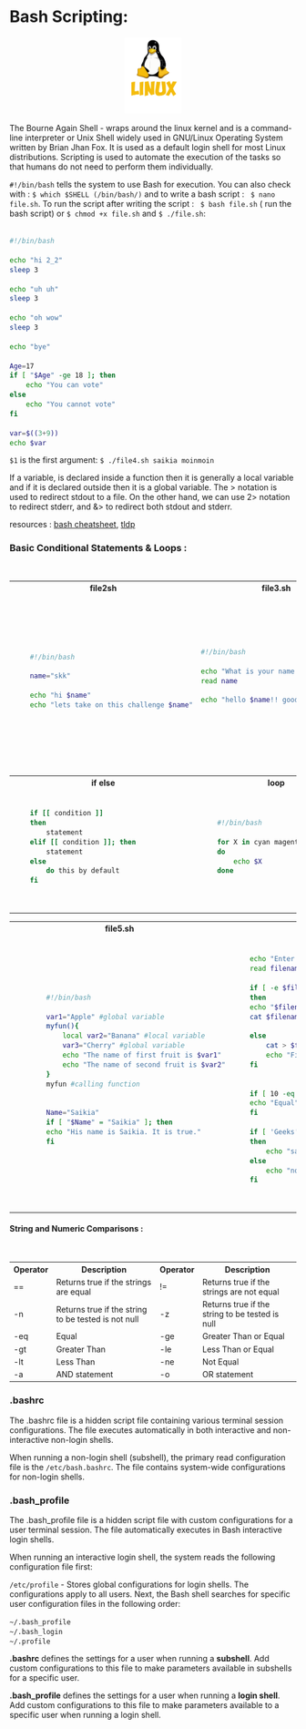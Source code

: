 # Bash Scripting:

<center><img src="../img/tux.png" width=20%></center>

The Bourne Again Shell - wraps around the linux kernel and is a command-line interpreter or Unix Shell widely used in GNU/Linux Operating System written by Brian Jhan Fox. It is used as a default login shell for most Linux distributions. Scripting is used to automate the execution of the tasks so that humans do not need to perform them individually.

`#!/bin/bash` tells the system to use Bash for execution. You can also check with : `$ which $SHELL (/bin/bash/)` and to write a bash script : ` $ nano file.sh`. To run the script after writing the script : ` $ bash file.sh` ( run the bash script) or  `$ chmod +x file.sh` and  `$ ./file.sh`:
 
```bash

#!/bin/bash

echo "hi 2_2"
sleep 3

echo "uh uh"
sleep 3

echo "oh wow"
sleep 3

echo "bye"
     
Age=17
if [ "$Age" -ge 18 ]; then
    echo "You can vote"
else
    echo "You cannot vote"    
fi

var=$((3+9))
echo $var

```


<table style="width:100%" >

<tr>
<th>file2sh</th>
<th>file3.sh</th>
<th>file4.sh<br /></th>
</tr>

<tr>
<td>

```bash

    #!/bin/bash

    name="skk"

    echo "hi $name"
    echo "lets take on this challenge $name"

```
<br /></td>
<td>


```bash
#!/bin/bash

echo "What is your name ?"
read name

echo "hello $name!! good to see you."

```
<br /></td>


<td>


```bash
#!/bin/bash

name=$1
compliment=$2

user=$(whoami)
date2=$(date)
whereami=$(pwd)

echo "hello $name!! good to see you."
echo "message foor you: $compliment."

sleep 2

echo "You are currently logged in as $user and you are in the $whereami. Today: $date2"

```
<br /></td>
`$1` is the first argument: `$ ./file4.sh saikia moinmoin`


If a variable, is declared inside a function then it is generally a local variable and if it is declared outside then it is a global variable. The > notation is used to redirect stdout to a file. On the other hand, we can use  2> notation to redirect stderr, and &>  to redirect both stdout and stderr. 

resources : [bash cheatsheet](https://devhints.io/bash), [tldp](https://tldp.org/LDP/abs/html/)

### Basic Conditional Statements & Loops :

<tr>
<th>if else</th>
<th>loop</th><br /></th>
</tr>

<tr>
<td>

```bash

    if [[ condition ]]
    then
        statement
    elif [[ condition ]]; then
        statement 
    else
        do this by default
    fi

```

<br /></td>

<td>

```bash

    #!/bin/bash

    for X in cyan magenta yellow  
    do
        echo $X
    done

```

<br /></td>

</tr>
</table>


<table style="width:100%" >

<tr>
<th>file5.sh</th>
<th>file6.sh</th>
<th>file7.sh<br /></th>
</tr>

<tr>
<td>

```bash

        #!/bin/bash

        var1="Apple" #global variable
        myfun(){
            local var2="Banana" #local variable
            var3="Cherry" #global variable
            echo "The name of first fruit is $var1"
            echo "The name of second fruit is $var2"
        }
        myfun #calling function


        Name="Saikia"
        if [ "$Name" = "Saikia" ]; then
        echo "His name is Saikia. It is true."
        fi

```
<br /></td>
<td>

```bash

    echo "Enter filename"
    read filename

    if [ -e $filename ]
    then
    echo "$filename is exits on the directory"
    cat $filename

    else
        cat > $filename
        echo "File created"
    fi


    if [ 10 -eq 10 ];then
    echo "Equal"
    fi

    if [ 'Geeks' == 'Geeks' ];
    then
        echo "same" #output
    else
        echo "not same"
    fi
```
<br /></td>

<td>

```bash

Name="Saikia"
case "$Name" in
    #case 1
    "Saikia") echo "Profession : Software Engineer" ;;
    
    #case 2
    "skk") echo "Profession : Web Developer" ;;
    
    #case 3
    "florist_notes") echo "Profession : Technical Content Writer" ;;
esac

```
<br /></td>
</tr>

</table>

#### String and Numeric Comparisons :


<table style="width:100%" >

<tr>
<th>Operator</th>
<th>Description</th>
<th>Operator</th>
<th>Description</th><br />
</tr>

<tr>
<td>
==
<br /></td>
<td>
 Returns true if the strings are equal
<br /></td>

<td>
!=
<br /></td>
<td>
 Returns true if the strings are not equal
<br /></td>
</tr>


<tr>
<td>
-n
<br /></td>
<td>
Returns true if the string to be tested is not null
<br /></td>
<td>
-z
<br /></td>
<td>
Returns true if the string to be tested is null
<br /></td>
</tr>

<tr>
<td>
-eq
<br /></td>
<td>
Equal
<br /></td>

<td>
-ge
<br /></td>
<td>
Greater Than or Equal
<br /></td>
</tr>

<tr>
<td>
-gt
<br /></td>
<td>
Greater Than
<br /></td>

<td>
-le
<br /></td>
<td>
Less Than or Equal
<br /></td>
</tr>
<tr>
<td>
-lt
<br /></td>
<td>
Less Than
<br /></td>

<td>
-ne
<br /></td>
<td>
Not Equal
<br /></td>
</tr>


<tr>
<td>
-a
<br /></td>
<td>
AND statement
<br /></td>

<td>
-o
<br /></td>
<td>
OR statement
<br /></td>
</tr>

</table>

### .bashrc
The .bashrc file is a hidden script file containing various terminal session configurations. The file executes automatically in both interactive and non-interactive non-login shells.

When running a non-login shell (subshell), the primary read configuration file is the `/etc/bash.bashrc`. The file contains system-wide configurations for non-login shells.

### .bash_profile
The .bash_profile file is a hidden script file with custom configurations for a user terminal session. The file automatically executes in Bash interactive login shells.

When running an interactive login shell, the system reads the following configuration file first:

`/etc/profile` - Stores global configurations for login shells. The configurations apply to all users.
Next, the Bash shell searches for specific user configuration files in the following order:

`~/.bash_profile` <br />
`~/.bash_login` <br />
`~/.profile` <br />

<b>.bashrc</b> defines the settings for a user when running a <b>subshell</b>. Add custom configurations to this file to make parameters available in subshells for a specific user. <br />

<b>.bash_profile</b> defines the settings for a user when running a <b>login shell</b>. Add custom configurations to this file to make parameters available to a specific user when running a login shell.